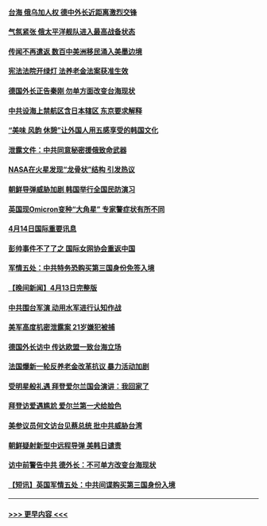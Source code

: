 #### [台海 俄乌加人权 德中外长近距离激烈交锋](../pages/prog202/a103691057.md?t=04150943) 
#### [气氛紧张 俄太平洋舰队进入最高战备状态](../pages/prog202/a103691058.md?t=04150943) 
#### [传闻不再遣返 数百中美洲移民涌入美墨边境](../pages/prog202/a103690853.md?t=04150943) 
#### [宪法法院开绿灯 法养老金法案获准生效](../pages/prog202/a103691026.md?t=04150943) 
#### [德国外长正告秦刚 勿单方面改变台海现状](../pages/prog202/a103690850.md?t=04150943) 
#### [中共设海上禁航区含日本辖区 东京要求解释](../pages/prog202/a103690848.md?t=04150943) 
#### [“美味 风韵 休憩”让外国人用五感享受的韩国文化](../pages/prog202/a103690859.md?t=04150943) 
#### [泄露文件：中共同意秘密援俄致命武器](../pages/prog202/a103690651.md?t=04150943) 
#### [NASA在火星发现“龙骨状”结构 引发热议](../pages/prog202/a103690661.md?t=04150943) 
#### [朝鲜导弹威胁加剧 韩国举行全国民防演习](../pages/prog202/a103690639.md?t=04150943) 
#### [英国现Omicron变种“大角星” 专家警症状有所不同](../pages/prog202/a103690657.md?t=04150943) 
#### [4月14日国际重要讯息](../pages/prog202/a103690638.md?t=04150943) 
#### [彭帅事件不了了之 国际女网协会重返中国](../pages/prog202/a103690496.md?t=04150943) 
#### [军情五处：中共特务恐购买第三国身份免签入境](../pages/prog202/a103690433.md?t=04150943) 
#### [【晚间新闻】4月13日完整版](../pages/prog202/a103690436.md?t=04150943) 
#### [中共围台军演 动用水军进行认知作战](../pages/prog202/a103690423.md?t=04150943) 
#### [美军高度机密泄露案 21岁嫌犯被捕](../pages/prog202/a103690362.md?t=04150943) 
#### [德国外长访中 传达欧盟一致台海立场](../pages/prog202/a103690327.md?t=04150943) 
#### [法国爆新一轮反养老金改革抗议 暴力活动加剧](../pages/prog202/a103690325.md?t=04150943) 
#### [受明星般礼遇 拜登爱尔兰国会演讲：我回家了](../pages/prog202/a103690321.md?t=04150943) 
#### [拜登访爱遇尴尬 爱尔兰第一犬给脸色](../pages/prog202/a103690322.md?t=04150943) 
#### [美参议员何文访台见蔡总统 批中共威胁台湾](../pages/prog202/a103690168.md?t=04150943) 
#### [朝鲜疑射新型中远程导弹 美韩日谴责](../pages/prog202/a103690169.md?t=04150943) 
#### [访中前警告中共 德外长：不可单方改变台海现状](../pages/prog202/a103690166.md?t=04150943) 
#### [【短讯】英国军情五处：中共间谍购买第三国身份入境](../pages/prog202/a103690165.md?t=04150943) 

----
#### [ >>> 更早内容 <<< ](../indexes/prog202-earlier.md)
